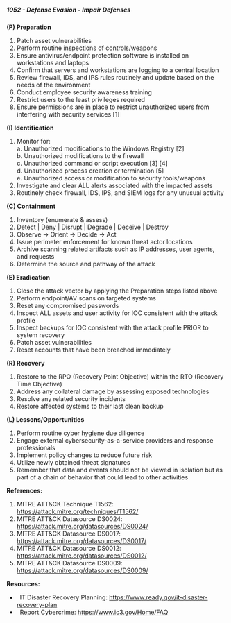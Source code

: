 ##### **1052 - Defense Evasion - Impair Defenses**

**(P) Preparation**

1.  Patch asset vulnerabilities
2.  Perform routine inspections of controls/weapons
3.  Ensure antivirus/endpoint protection software is installed on workstations and laptops
4.  Confirm that servers and workstations are logging to a central location
5.  Review firewall, IDS, and IPS rules routinely and update based on the needs of the environment
6.  Conduct employee security awareness training
7.  Restrict users to the least privileges required
8.  Ensure permissions are in place to restrict unauthorized users from interfering with security services \[1\]

**(I) Identification**

1.  Monitor for:  
    a. Unauthorized modifications to the Windows Registry \[2\]  
    b. Unauthorized modifications to the firewall  
    c. Unauthorized command or script execution \[3\] \[4\]  
    d. Unauthorized process creation or termination \[5\]  
    e. Unauthorized access or modification to security tools/weapons
2.  Investigate and clear ALL alerts associated with the impacted assets
3.  Routinely check firewall, IDS, IPS, and SIEM logs for any unusual activity

**(C) Containment**

1.  Inventory (enumerate & assess)
2.  Detect | Deny | Disrupt | Degrade | Deceive | Destroy
3.  Observe -> Orient -> Decide -> Act
4.  Issue perimeter enforcement for known threat actor locations
5.  Archive scanning related artifacts such as IP addresses, user agents, and requests
6.  Determine the source and pathway of the attack

**(E) Eradication**

1.  Close the attack vector by applying the Preparation steps listed above
2.  Perform endpoint/AV scans on targeted systems
3.  Reset any compromised passwords
4.  Inspect ALL assets and user activity for IOC consistent with the attack profile
5.  Inspect backups for IOC consistent with the attack profile PRIOR to system recovery
6.  Patch asset vulnerabilities
7.  Reset accounts that have been breached immediately

**(R) Recovery**

1.  Restore to the RPO (Recovery Point Objective) within the RTO (Recovery Time Objective)
2.  Address any collateral damage by assessing exposed technologies
3.  Resolve any related security incidents
4.  Restore affected systems to their last clean backup

**(L) Lessons/Opportunities**

1.  Perform routine cyber hygiene due diligence
2.  Engage external cybersecurity-as-a-service providers and response professionals
3.  Implement policy changes to reduce future risk
4.  Utilize newly obtained threat signatures
5.  Remember that data and events should not be viewed in isolation but as part of a chain of behavior that could lead to other activities

**References:**

1.  MITRE ATT&CK Technique T1562: https://attack.mitre.org/techniques/T1562/
2.  MITRE ATT&CK Datasource DS0024: https://attack.mitre.org/datasources/DS0024/
3.  MITRE ATT&CK Datasource DS0017: https://attack.mitre.org/datasources/DS0017/
4.  MITRE ATT&CK Datasource DS0012: https://attack.mitre.org/datasources/DS0012/
5.  MITRE ATT&CK Datasource DS0009: https://attack.mitre.org/datasources/DS0009/

**Resources:**


*    IT Disaster Recovery Planning: https://www.ready.gov/it-disaster-recovery-plan
*    Report Cybercrime: https://www.ic3.gov/Home/FAQ


  

